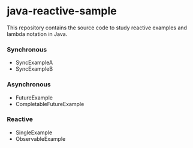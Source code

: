 # java-reactive-sample

This repository contains the source code to study reactive examples and lambda notation in Java.

### Synchronous

- SyncExampleA
- SyncExampleB	

### Asynchronous

- FutureExample
- CompletableFutureExample

### Reactive

- SingleExample
- ObservableExample